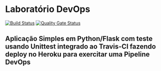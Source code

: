 # Laboratório DevOps

[![Build Status](https://app.travis-ci.com/leonardoavelino/devopslab.svg?branch=main)](https://app.travis-ci.com/leonardoavelino/devopslab) [![Quality Gate Status](https://sonarcloud.io/api/project_badges/measure?project=devopslab-leonardoavelino&metric=alert_status)](https://sonarcloud.io/summary/new_code?id=devopslab-leonardoavelino)

## Aplicação Simples em Python/Flask com teste usando Unittest integrado ao Travis-CI fazendo deploy no Heroku para exercitar uma Pipeline DevOps